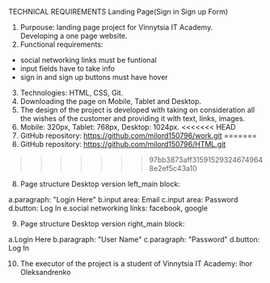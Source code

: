 
TECHNICAL REQUIREMENTS Landing Page(Sign in Sign up Form)

1. Purpouse: landing page project for Vinnytsia IT Academy.  
Developing a one page website.
2. Functional requirements:
- social networking links must be funtional
- input fields have to take info
- sign in and sign up buttons must have hover
3. Technologies: HTML, CSS, Git.
4. Downloading the page on Mobile, Tablet and Desktop.
5. The design of the project is developed with taking on consideration all the wishes
of the customer and providing it with text, links, images.
6. Mobile: 320px, Tablet: 768px, Desktop: 1024px.
<<<<<<< HEAD
7. GitHub repository: https://github.com/milord150796/work.git
=======
7. GitHub repository: https://github.com/milord150796/HTML.git
>>>>>>> 97bb3873aff315915293246749648e2ef5c43a10
8. Page structure Desktop version left_main block:


a.paragraph: "Login Here"
b.input area: Email
c.input area: Password
d.button: Log In
e.social networking links: facebook, google


9. Page structure Desktop version right_main block:

a.Login Here
b.paragraph: "User Name"
c.paragraph: "Password"
d.button: Log In

10. The executor of the project is a student of Vinnytsia IT Academy: Ihor Oleksandrenko





   